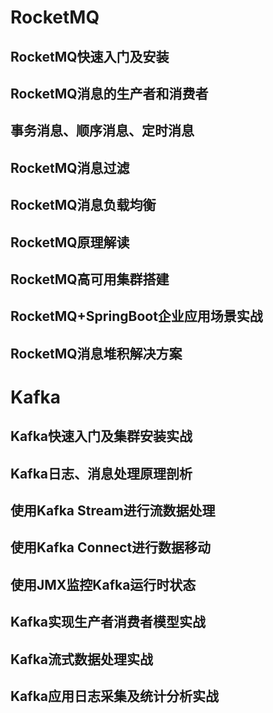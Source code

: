

# RocketMQ
## RocketMQ快速入门及安装
## RocketMQ消息的生产者和消费者
## 事务消息、顺序消息、定时消息
## RocketMQ消息过滤
## RocketMQ消息负载均衡
## RocketMQ原理解读
## RocketMQ高可用集群搭建
## RocketMQ+SpringBoot企业应用场景实战
## RocketMQ消息堆积解决方案

# Kafka
## Kafka快速入门及集群安装实战
## Kafka日志、消息处理原理剖析
## 使用Kafka Stream进行流数据处理
## 使用Kafka Connect进行数据移动
## 使用JMX监控Kafka运行时状态
## Kafka实现生产者消费者模型实战
## Kafka流式数据处理实战
## Kafka应用日志采集及统计分析实战